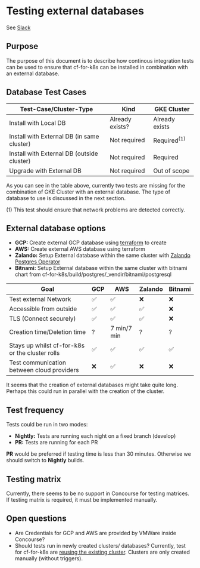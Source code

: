 # Testing external databases


See [Slack](https://cloudfoundry.slack.com/archives/CH9LF6V1P/p1591210825480300)

## Purpose

The purpose of this document is to describe how continous integration tests can be used to ensure that cf-for-k8s can be installed in combination with an external database.

## Database Test Cases


| Test-Case/Cluster-Type                     | Kind            | GKE Cluster    |
|--------------------------------------------|-----------------|----------------|
| Install with Local DB                      | Already exists? | Already exists |
| Install with External DB (in same cluster) | Not required    | Required<sup>(1)<sup>       |
| Install with External DB (outside cluster) | Not required    | Required       |
| Upgrade with External DB                   | Not required    | Out of scope   |

As you can see in the table above, currently two tests are missing for the combination of GKE Cluster with an external database. The type of database to use is discussed in the next section.

(1) This test should ensure that network problems are detected correctly.

## External database options

* **GCP:** Create external GCP database using [terraform](https://github.com/cloudfoundry/cf-for-k8s/tree/master/deploy/gke/terraform) to create 
* **AWS:** Create external AWS database using terraform
* **Zalando:** Setup External database within the same cluster with [Zalando Postgres Operator](https://github.com/zalando/postgres-operator)
* **Bitnami:** Setup External database within the same cluster with bitnami chart from cf-for-k8s/build/postgres/_vendir/bitnami/postgresql

| Goal                                            | GCP                | AWS                | Zalando            | Bitnami            |
|-------------------------------------------------|--------------------|--------------------|--------------------|--------------------|
| Test external Network                           | :white_check_mark: | :white_check_mark: | :x:                | :x:                |
| Accessible from outside                         | :white_check_mark: | :white_check_mark: | :white_check_mark: | :x:                |
| TLS (Connect securely)                          | :white_check_mark: | :white_check_mark: | :white_check_mark: | :x:                |
| Creation time/Deletion time                     | ?                  | 7 min/7 min        | ?                  | ?                  |
| Stays up whilst cf-for-k8s or the cluster rolls | :white_check_mark: | :white_check_mark: | :white_check_mark: | :white_check_mark: |
| Test communication between cloud providers      | :x:                | :white_check_mark: | :x:                | :x:                |

It seems that the creation of external databases might take quite long. Perhaps this could run in parallel with the creation of the cluster.

## Test frequency

Tests could be run in two modes:

* **Nightly:** Tests are running each night on a fixed branch (develop)
* **PR:** Tests are running for each PR


**PR** would be preferred if testing time is less than 30 minutes. Otherwise we should switch to **Nightly** builds.

## Testing matrix

Currently, there seems to be no support in Concourse for testing matrices. If testing matrix is required, it must be implemented manually.


## Open questions

* Are Credentials for GCP and AWS are provided by VMWare inside Concourse?
* Should tests run in newly created clusters/ databases? Currently, test for cf-for-k8s are [reusing the existing cluster](https://release-integration.ci.cf-app.com/teams/main/pipelines/cf-for-k8s?group=infrastructure). Clusters are only created manually (without triggers).